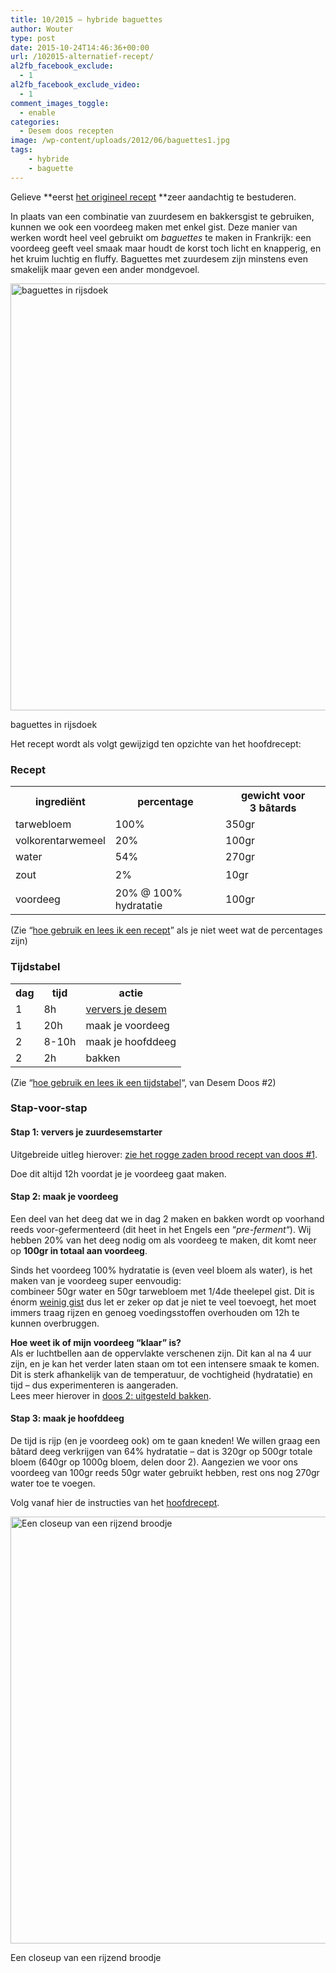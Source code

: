 ```yaml
---
title: 10/2015 – hybride baguettes
author: Wouter
type: post
date: 2015-10-24T14:46:36+00:00
url: /102015-alternatief-recept/
al2fb_facebook_exclude:
  - 1
al2fb_facebook_exclude_video:
  - 1
comment_images_toggle:
  - enable
categories:
  - Desem doos recepten
image: /wp-content/uploads/2012/06/baguettes1.jpg
tags:
    - hybride
    - baguette
---
```


Gelieve **eerst [het origineel recept][1] **zeer aandachtig te bestuderen.

In plaats van een combinatie van zuurdesem en bakkersgist te gebruiken, kunnen we ook een voordeeg maken met enkel gist. Deze manier van werken wordt heel veel gebruikt om _baguettes_ te maken in Frankrijk: een voordeeg geeft veel smaak maar houdt de korst toch licht en knapperig, en het kruim luchtig en fluffy. Baguettes met zuurdesem zijn minstens even smakelijk maar geven een ander mondgevoel.

[<img class="size-full wp-image-103" src="https://redzuurdesem.be/wp-content/uploads/2012/06/baguettes1.jpg" alt="baguettes in rijsdoek" width="1024" height="683" srcset="https://redzuurdesem.be/wp-content/uploads/2012/06/baguettes1.jpg 1024w, https://redzuurdesem.be/wp-content/uploads/2012/06/baguettes1-300x200.jpg 300w, https://redzuurdesem.be/wp-content/uploads/2012/06/baguettes1-700x466.jpg 700w" sizes="(max-width: 1024px) 100vw, 1024px" />][2]<figcaption class="wp-caption-text">baguettes in rijsdoek</figcaption></figure> 

Het recept wordt als volgt gewijzigd ten opzichte van het hoofdrecept:

### Recept

<div class="table-responsive">
<table  style="width:100%; "  class="easy-table easy-table-default tablesorter  table table-striped" border="0">
<tr>
<th class=' ' >
ingrediënt
</th>

<th class=' ' >
percentage
</th>

<th class=' ' >
gewicht voor 3 bâtards
</th>
</tr>

<tr>
<td >
tarwebloem
</td>

<td >
100%
</td>

<td >
350gr
</td>
</tr>

<tr>
<td >
volkorentarwemeel
</td>

<td >
20%
</td>

<td >
100gr
</td>
</tr>

<tr>
<td >
water
</td>

<td >
54%
</td>

<td >
270gr
</td>
</tr>

<tr>
<td >
<span style="line-height: 1.6471;">zout</td> 

<td >
2%
</td>

<td >
10gr
</td></tr> 

<tr>
<td >
</span><span style="line-height: 1.6471;">voordeeg</td> 

<td >
20% @ 100% hydratatie
</td>

<td >
100gr</span><span style="line-height: 1.6471;"></td> </tr> </tbody></table></div></span></p> 

<p>
(Zie &#8220;<a title="Hoe gebruik en lees ik een recept?" href="https://redzuurdesem.be/hoe-gebruik-en-lees-ik-een-recept/">hoe gebruik en lees ik een recept</a>&#8221; als je niet weet wat de percentages zijn)
</p>

<h3>
Tijdstabel
</h3>

<div class="table-responsive">
<table  style="width:100%; "  class="easy-table easy-table-default tablesorter  table table-striped" border="0">
<tr>
<th class=' ' >
dag
</th>

<th class=' ' >
tijd
</th>

<th class=' ' >
actie
</th>
</tr>

<tr>
<td >
1
</td>

<td >
8h
</td>

<td >
<a title="Hoe onderhoud ik mijn desem" href="https://redzuurdesem.be/hoe-onderhoud-ik-mijn-desem/">ververs je desem</td> </tr> 

<tr>
  <td >
    </a>1
  </td>
  
  <td >
    20h
  </td>
  
  <td >
    maak je voordeeg
  </td>
</tr>

<tr>
  <td >
    2
  </td>
  
  <td >
    8-10h
  </td>
  
  <td >
    maak je hoofddeeg
  </td>
</tr>

<tr>
  <td >
    2
  </td>
  
  <td >
    2h
  </td>
  
  <td >
    bakken
  </td>
</tr></tbody></table></div> 

<p>
  (Zie &#8220;<a href="https://redzuurdesem.be/42015-uitgesteld-bakken/">hoe gebruik en lees ik een tijdstabel</a>&#8220;, van Desem Doos #2)
</p>

<h3>
  Stap-voor-stap
</h3>

<h4>
  Stap 1: ververs je zuurdesemstarter
</h4>

<p>
  Uitgebreide uitleg hierover: <a title="1/2015 – Rogge zaden brood" href="https://redzuurdesem.be/12015-rogge-zaden-brood/">zie het rogge zaden brood recept van doos #1</a>.
</p>

<p>
  Doe dit altijd 12h voordat je je voordeeg gaat maken.
</p>

<h4>
  Stap 2: maak je voordeeg
</h4>

<p>
  Een deel van het deeg dat we in dag 2 maken en bakken wordt op voorhand reeds voor-gefermenteerd (dit heet in het Engels een &#8220;<em>pre-ferment</em>&#8220;). Wij hebben 20% van het deeg nodig om als voordeeg te maken, dit komt neer op <strong>100gr in totaal aan voordeeg</strong>.
</p>

<p>
  Sinds het voordeeg 100% hydratatie is (even veel bloem als water), is het maken van je voordeeg super eenvoudig:<br /> combineer 50gr water en 50gr tarwebloem met 1/4de theelepel gist. Dit is énorm <span style="text-decoration: underline;">weinig gist</span> dus let er zeker op dat je niet te veel toevoegt, het moet immers traag rijzen en genoeg voedingsstoffen overhouden om 12h te kunnen overbruggen.
</p>

<p>
  <strong>Hoe weet ik of mijn voordeeg &#8220;klaar&#8221; is?<br /> </strong>Als er luchtbellen aan de oppervlakte verschenen zijn. Dit kan al na 4 uur zijn, en je kan het verder laten staan om tot een intensere smaak te komen. Dit is sterk afhankelijk van de temperatuur, de vochtigheid (hydratatie) en tijd &#8211; dus experimenteren is aangeraden.<br /> Lees meer hierover in <a href="https://redzuurdesem.be/42015-uitgesteld-bakken/" target="_blank">doos 2: uitgesteld bakken</a>.
</p>

<h4>
  Stap 3: maak je hoofddeeg
</h4>

<p>
  De tijd is rijp (en je voordeeg ook) om te gaan kneden! We willen graag een bâtard deeg verkrijgen van 64% hydratatie &#8211; dat is 320gr op 500gr totale bloem (640gr op 1000g bloem, delen door 2). Aangezien we voor ons voordeeg van 100gr reeds 50gr water gebruikt hebben, rest ons nog 270gr water toe te voegen.
</p>

<p>
  Volg vanaf hier de instructies van het <a href="https://redzuurdesem.be/102015-hybride-degen/">hoofdrecept</a>.
</p>

<a href="https://redzuurdesem.be/wp-content/uploads/2012/07/scored.jpg"><img class="size-full wp-image-272" src="https://redzuurdesem.be/wp-content/uploads/2012/07/scored.jpg" alt="Een closeup van een rijzend broodje" width="1024" height="683" srcset="https://redzuurdesem.be/wp-content/uploads/2012/07/scored.jpg 1024w, https://redzuurdesem.be/wp-content/uploads/2012/07/scored-300x200.jpg 300w, https://redzuurdesem.be/wp-content/uploads/2012/07/scored-700x466.jpg 700w" sizes="(max-width: 1024px) 100vw, 1024px" /></a><figcaption class="wp-caption-text">Een closeup van een rijzend broodje</figcaption></figure>

 [1]: https://redzuurdesem.be/102015-hybride-degen/
 [2]: https://redzuurdesem.be/wp-content/uploads/2012/06/baguettes1.jpg